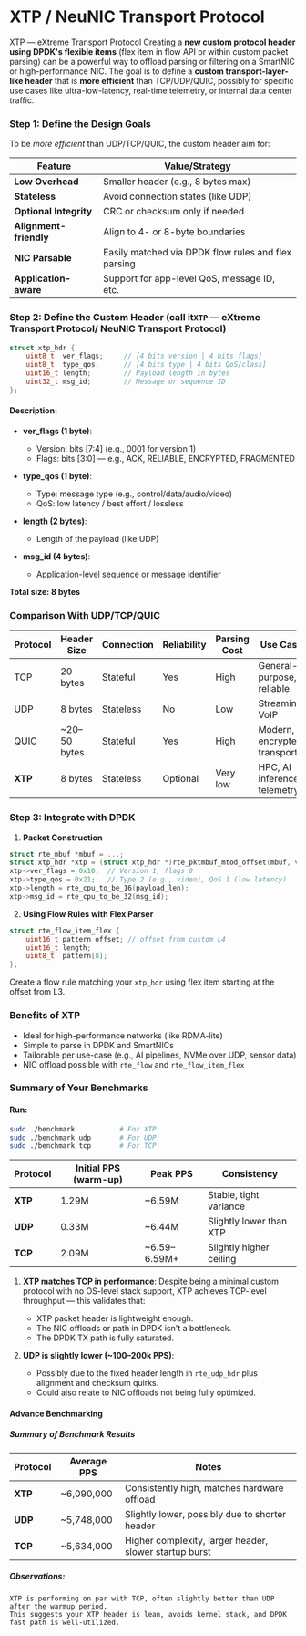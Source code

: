 # XTP / NeuNIC Transport Protocol
XTP — eXtreme Transport Protocol
Creating a **new custom protocol header using DPDK's flexible items** (flex item in flow API or within custom packet parsing) can be a powerful way to offload parsing or filtering on a SmartNIC or high-performance NIC. The goal is to define a **custom transport-layer-like header** that is **more efficient** than TCP/UDP/QUIC, possibly for specific use cases like ultra-low-latency, real-time telemetry, or internal data center traffic.

###  Step 1: Define the Design Goals

To be *more efficient* than UDP/TCP/QUIC, the custom header aim for:

| Feature                | Value/Strategy                                      |
| ---------------------- | --------------------------------------------------- |
| **Low Overhead**       | Smaller header (e.g., 8 bytes max)                  |
| **Stateless**          | Avoid connection states (like UDP)                  |
| **Optional Integrity** | CRC or checksum only if needed                      |
| **Alignment-friendly** | Align to 4- or 8-byte boundaries                    |
| **NIC Parsable**       | Easily matched via DPDK flow rules and flex parsing |
| **Application-aware**  | Support for app-level QoS, message ID, etc.         |


### Step 2: Define the Custom Header (call it`XTP` — eXtreme Transport Protocol/ NeuNIC Transport Protocol)

```c
struct xtp_hdr {
    uint8_t  ver_flags;     // [4 bits version | 4 bits flags]
    uint8_t  type_qos;      // [4 bits type | 4 bits QoS/class]
    uint16_t length;        // Payload length in bytes
    uint32_t msg_id;        // Message or sequence ID
};
```

#### Description:

* **ver\_flags (1 byte)**:

  * Version: bits \[7:4] (e.g., 0001 for version 1)
  * Flags: bits \[3:0] — e.g., ACK, RELIABLE, ENCRYPTED, FRAGMENTED
* **type\_qos (1 byte)**:

  * Type: message type (e.g., control/data/audio/video)
  * QoS: low latency / best effort / lossless
* **length (2 bytes)**:

  * Length of the payload (like UDP)
* **msg\_id (4 bytes)**:

  * Application-level sequence or message identifier

 **Total size: 8 bytes**

### Comparison With UDP/TCP/QUIC

| Protocol | Header Size   | Connection | Reliability | Parsing Cost | Use Case                     |
| -------- | ------------- | ---------- | ----------- | ------------ | ---------------------------- |
| TCP      | 20 bytes      | Stateful   | Yes         | High         | General-purpose, reliable    |
| UDP      | 8 bytes       | Stateless  | No          | Low          | Streaming, VoIP              |
| QUIC     | \~20–50 bytes | Stateful   | Yes         | High         | Modern, encrypted transport  |
| **XTP**  | 8 bytes       | Stateless  | Optional    | Very low     | HPC, AI inference, telemetry |


### Step 3: Integrate with DPDK

1. **Packet Construction**

```c
struct rte_mbuf *mbuf = ...;
struct xtp_hdr *xtp = (struct xtp_hdr *)rte_pktmbuf_mtod_offset(mbuf, void *, offset);
xtp->ver_flags = 0x10;  // Version 1, flags 0
xtp->type_qos = 0x21;   // Type 2 (e.g., video), QoS 1 (low latency)
xtp->length = rte_cpu_to_be_16(payload_len);
xtp->msg_id = rte_cpu_to_be_32(msg_id);
```

2. **Using Flow Rules with Flex Parser**

```c
struct rte_flow_item_flex {
    uint16_t pattern_offset; // offset from custom L4
    uint16_t length;
    uint8_t  pattern[8];
};
```

Create a flow rule matching your `xtp_hdr` using flex item starting at the offset from L3.


### Benefits of XTP

* Ideal for high-performance networks (like RDMA-lite)
* Simple to parse in DPDK and SmartNICs
* Tailorable per use-case (e.g., AI pipelines, NVMe over UDP, sensor data)
* NIC offload possible with `rte_flow` and `rte_flow_item_flex`

### Summary of Your Benchmarks

####  Run:

```bash
sudo ./benchmark           # For XTP
sudo ./benchmark udp       # For UDP
sudo ./benchmark tcp       # For TCP
```

| Protocol | Initial PPS (warm-up) | Peak PPS      | Consistency             |
| -------- | --------------------- | ------------- | ----------------------- |
| **XTP**  | 1.29M                 | \~6.59M       | Stable, tight variance  |
| **UDP**  | 0.33M                 | \~6.44M       | Slightly lower than XTP |
| **TCP**  | 2.09M                 | \~6.59–6.59M+ | Slightly higher ceiling |

1. **XTP matches TCP in performance**: Despite being a minimal custom protocol with no OS-level stack support, XTP achieves TCP-level throughput — this validates that:

   * XTP packet header is lightweight enough.
   * The NIC offloads or path in DPDK isn't a bottleneck.
   * The DPDK TX path is fully saturated.

2. **UDP is slightly lower (\~100–200k PPS)**:

   * Possibly due to the fixed header length in `rte_udp_hdr` plus alignment and checksum quirks.
   * Could also relate to NIC offloads not being fully optimized.
#### Advance Benchmarking
##### Summary of Benchmark Results

| Protocol | Average PPS    | Notes                                                  |
| -------- | ---------------| ------------------------------------------------------ |
| **XTP**  | ~6,090,000	    | Consistently high, matches hardware offload            |
| **UDP**  |  ~5,748,000	| Slightly lower, possibly due to shorter header         |
| **TCP**  | ~5,634,000     | Higher complexity, larger header, slower startup burst |



##### Observations:
    XTP is performing on par with TCP, often slightly better than UDP after the warmup period.
    This suggests your XTP header is lean, avoids kernel stack, and DPDK fast path is well-utilized.
